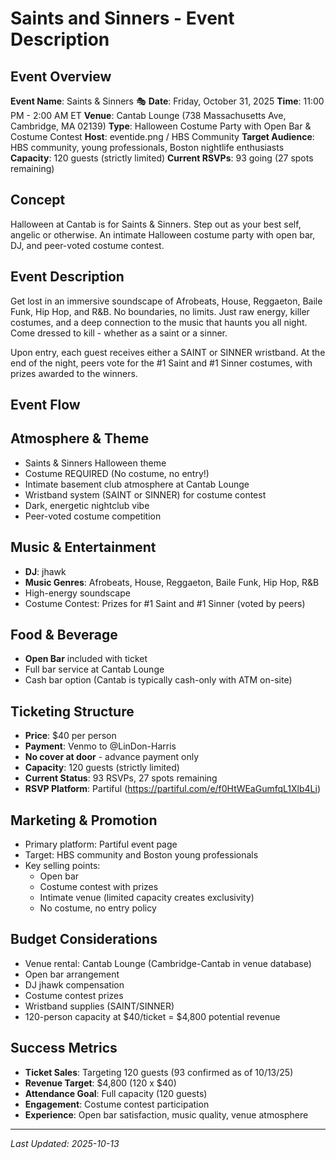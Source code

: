 # Saints and Sinners - Event Description

## Event Overview
**Event Name**: Saints & Sinners 🎭
**Date**: Friday, October 31, 2025
**Time**: 11:00 PM - 2:00 AM ET
**Venue**: Cantab Lounge (738 Massachusetts Ave, Cambridge, MA 02139)
**Type**: Halloween Costume Party with Open Bar & Costume Contest
**Host**: eventide.png / HBS Community
**Target Audience**: HBS community, young professionals, Boston nightlife enthusiasts
**Capacity**: 120 guests (strictly limited)
**Current RSVPs**: 93 going (27 spots remaining)

## Concept
Halloween at Cantab is for Saints & Sinners. Step out as your best self, angelic or otherwise. An intimate Halloween costume party with open bar, DJ, and peer-voted costume contest.

## Event Description

Get lost in an immersive soundscape of Afrobeats, House, Reggaeton, Baile Funk, Hip Hop, and R&B. No boundaries, no limits. Just raw energy, killer costumes, and a deep connection to the music that haunts you all night. Come dressed to kill - whether as a saint or a sinner.

Upon entry, each guest receives either a SAINT or SINNER wristband. At the end of the night, peers vote for the #1 Saint and #1 Sinner costumes, with prizes awarded to the winners.

## Event Flow


## Atmosphere & Theme
- Saints & Sinners Halloween theme
- Costume REQUIRED (No costume, no entry!)
- Intimate basement club atmosphere at Cantab Lounge
- Wristband system (SAINT or SINNER) for costume contest
- Dark, energetic nightclub vibe
- Peer-voted costume competition

## Music & Entertainment
- **DJ**: jhawk
- **Music Genres**: Afrobeats, House, Reggaeton, Baile Funk, Hip Hop, R&B
- High-energy soundscape
- Costume Contest: Prizes for #1 Saint and #1 Sinner (voted by peers)

## Food & Beverage
- **Open Bar** included with ticket
- Full bar service at Cantab Lounge
- Cash bar option (Cantab is typically cash-only with ATM on-site)

## Ticketing Structure
- **Price**: $40 per person
- **Payment**: Venmo to @LinDon-Harris
- **No cover at door** - advance payment only
- **Capacity**: 120 guests (strictly limited)
- **Current Status**: 93 RSVPs, 27 spots remaining
- **RSVP Platform**: Partiful (https://partiful.com/e/f0HtWEaGumfqL1Xlb4Li)

## Marketing & Promotion
- Primary platform: Partiful event page
- Target: HBS community and Boston young professionals
- Key selling points:
  - Open bar
  - Costume contest with prizes
  - Intimate venue (limited capacity creates exclusivity)
  - No costume, no entry policy

## Budget Considerations
- Venue rental: Cantab Lounge (Cambridge-Cantab in venue database)
- Open bar arrangement
- DJ jhawk compensation
- Costume contest prizes
- Wristband supplies (SAINT/SINNER)
- 120-person capacity at $40/ticket = $4,800 potential revenue

## Success Metrics
- **Ticket Sales**: Targeting 120 guests (93 confirmed as of 10/13/25)
- **Revenue Target**: $4,800 (120 x $40)
- **Attendance Goal**: Full capacity (120 guests)
- **Engagement**: Costume contest participation
- **Experience**: Open bar satisfaction, music quality, venue atmosphere


---
*Last Updated: 2025-10-13*
